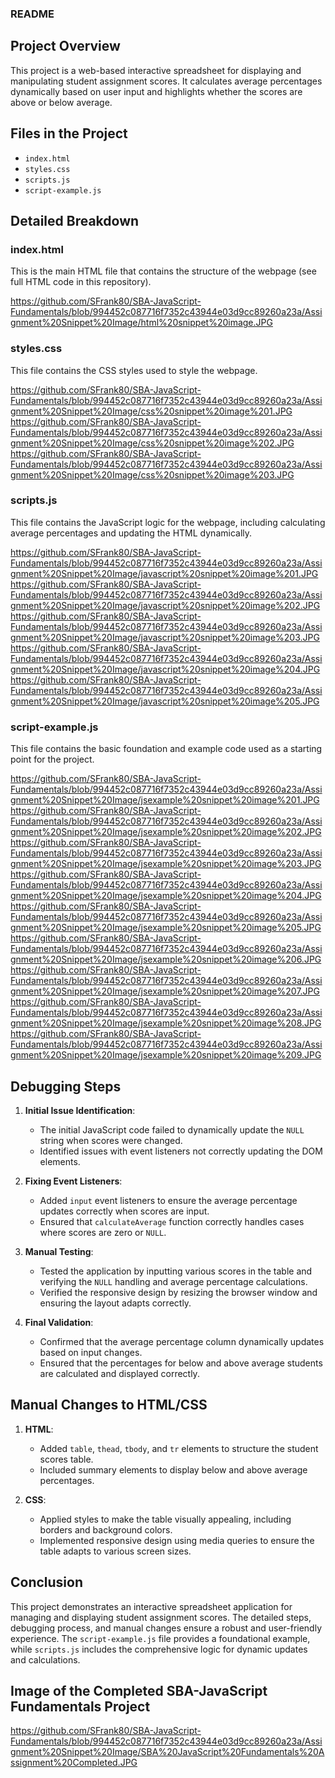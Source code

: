 ### README

## Project Overview

This project is a web-based interactive spreadsheet for displaying and manipulating student assignment scores. It calculates average percentages dynamically based on user input and highlights whether the scores are above or below average.

## Files in the Project

- `index.html`
- `styles.css`
- `scripts.js`
- `script-example.js`

## Detailed Breakdown

### index.html

This is the main HTML file that contains the structure of the webpage (see full HTML code in this repository).

https://github.com/SFrank80/SBA-JavaScript-Fundamentals/blob/994452c087716f7352c43944e03d9cc89260a23a/Assignment%20Snippet%20Image/html%20snippet%20image.JPG

### styles.css

This file contains the CSS styles used to style the webpage.

https://github.com/SFrank80/SBA-JavaScript-Fundamentals/blob/994452c087716f7352c43944e03d9cc89260a23a/Assignment%20Snippet%20Image/css%20snippet%20image%201.JPG
https://github.com/SFrank80/SBA-JavaScript-Fundamentals/blob/994452c087716f7352c43944e03d9cc89260a23a/Assignment%20Snippet%20Image/css%20snippet%20image%202.JPG
https://github.com/SFrank80/SBA-JavaScript-Fundamentals/blob/994452c087716f7352c43944e03d9cc89260a23a/Assignment%20Snippet%20Image/css%20snippet%20image%203.JPG

### scripts.js

This file contains the JavaScript logic for the webpage, including calculating average percentages and updating the HTML dynamically.

https://github.com/SFrank80/SBA-JavaScript-Fundamentals/blob/994452c087716f7352c43944e03d9cc89260a23a/Assignment%20Snippet%20Image/javascript%20snippet%20image%201.JPG
https://github.com/SFrank80/SBA-JavaScript-Fundamentals/blob/994452c087716f7352c43944e03d9cc89260a23a/Assignment%20Snippet%20Image/javascript%20snippet%20image%202.JPG
https://github.com/SFrank80/SBA-JavaScript-Fundamentals/blob/994452c087716f7352c43944e03d9cc89260a23a/Assignment%20Snippet%20Image/javascript%20snippet%20image%203.JPG
https://github.com/SFrank80/SBA-JavaScript-Fundamentals/blob/994452c087716f7352c43944e03d9cc89260a23a/Assignment%20Snippet%20Image/javascript%20snippet%20image%204.JPG
https://github.com/SFrank80/SBA-JavaScript-Fundamentals/blob/994452c087716f7352c43944e03d9cc89260a23a/Assignment%20Snippet%20Image/javascript%20snippet%20image%205.JPG

### script-example.js

This file contains the basic foundation and example code used as a starting point for the project.

https://github.com/SFrank80/SBA-JavaScript-Fundamentals/blob/994452c087716f7352c43944e03d9cc89260a23a/Assignment%20Snippet%20Image/jsexample%20snippet%20image%201.JPG
https://github.com/SFrank80/SBA-JavaScript-Fundamentals/blob/994452c087716f7352c43944e03d9cc89260a23a/Assignment%20Snippet%20Image/jsexample%20snippet%20image%202.JPG
https://github.com/SFrank80/SBA-JavaScript-Fundamentals/blob/994452c087716f7352c43944e03d9cc89260a23a/Assignment%20Snippet%20Image/jsexample%20snippet%20image%203.JPG
https://github.com/SFrank80/SBA-JavaScript-Fundamentals/blob/994452c087716f7352c43944e03d9cc89260a23a/Assignment%20Snippet%20Image/jsexample%20snippet%20image%204.JPG
https://github.com/SFrank80/SBA-JavaScript-Fundamentals/blob/994452c087716f7352c43944e03d9cc89260a23a/Assignment%20Snippet%20Image/jsexample%20snippet%20image%205.JPG
https://github.com/SFrank80/SBA-JavaScript-Fundamentals/blob/994452c087716f7352c43944e03d9cc89260a23a/Assignment%20Snippet%20Image/jsexample%20snippet%20image%206.JPG
https://github.com/SFrank80/SBA-JavaScript-Fundamentals/blob/994452c087716f7352c43944e03d9cc89260a23a/Assignment%20Snippet%20Image/jsexample%20snippet%20image%207.JPG
https://github.com/SFrank80/SBA-JavaScript-Fundamentals/blob/994452c087716f7352c43944e03d9cc89260a23a/Assignment%20Snippet%20Image/jsexample%20snippet%20image%208.JPG
https://github.com/SFrank80/SBA-JavaScript-Fundamentals/blob/994452c087716f7352c43944e03d9cc89260a23a/Assignment%20Snippet%20Image/jsexample%20snippet%20image%209.JPG

## Debugging Steps

1. **Initial Issue Identification**:
   - The initial JavaScript code failed to dynamically update the `NULL` string when scores were changed.
   - Identified issues with event listeners not correctly updating the DOM elements.

2. **Fixing Event Listeners**:
   - Added `input` event listeners to ensure the average percentage updates correctly when scores are input.
   - Ensured that `calculateAverage` function correctly handles cases where scores are zero or `NULL`.

3. **Manual Testing**:
   - Tested the application by inputting various scores in the table and verifying the `NULL` handling and average percentage calculations.
   - Verified the responsive design by resizing the browser window and ensuring the layout adapts correctly.

4. **Final Validation**:
   - Confirmed that the average percentage column dynamically updates based on input changes.
   - Ensured that the percentages for below and above average students are calculated and displayed correctly.

## Manual Changes to HTML/CSS

1. **HTML**:
   - Added `table`, `thead`, `tbody`, and `tr` elements to structure the student scores table.
   - Included summary elements to display below and above average percentages.

2. **CSS**:
   - Applied styles to make the table visually appealing, including borders and background colors.
   - Implemented responsive design using media queries to ensure the table adapts to various screen sizes.

## Conclusion

This project demonstrates an interactive spreadsheet application for managing and displaying student assignment scores. The detailed steps, debugging process, and manual changes ensure a robust and user-friendly experience. The `script-example.js` file provides a foundational example, while `scripts.js` includes the comprehensive logic for dynamic updates and calculations.

## Image of the Completed SBA-JavaScript Fundamentals Project
https://github.com/SFrank80/SBA-JavaScript-Fundamentals/blob/994452c087716f7352c43944e03d9cc89260a23a/Assignment%20Snippet%20Image/SBA%20JavaScript%20Fundamentals%20Assignment%20Completed.JPG





















